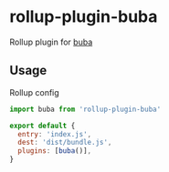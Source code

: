 # rollup-plugin-buba
Rollup plugin for [buba](https://github.com/davidchase/buba)


## Usage

Rollup config

```js
import buba from 'rollup-plugin-buba'

export default {
  entry: 'index.js',
  dest: 'dist/bundle.js',
  plugins: [buba()],
}
```
